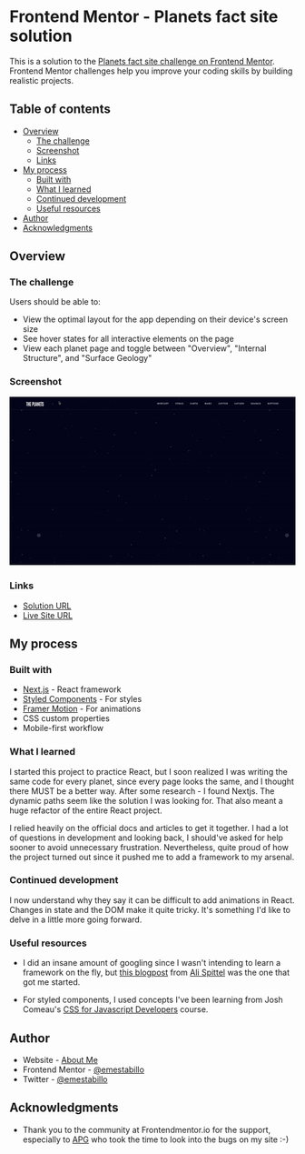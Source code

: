 # Frontend Mentor - Planets fact site solution

This is a solution to the [Planets fact site challenge on Frontend Mentor](https://www.frontendmentor.io/challenges/planets-fact-site-gazqN8w_f). Frontend Mentor challenges help you improve your coding skills by building realistic projects.

## Table of contents

- [Overview](#overview)
  - [The challenge](#the-challenge)
  - [Screenshot](#screenshot)
  - [Links](#links)
- [My process](#my-process)
  - [Built with](#built-with)
  - [What I learned](#what-i-learned)
  - [Continued development](#continued-development)
  - [Useful resources](#useful-resources)
- [Author](#author)
- [Acknowledgments](#acknowledgments)

## Overview

### The challenge

Users should be able to:

- View the optimal layout for the app depending on their device's screen size
- See hover states for all interactive elements on the page
- View each planet page and toggle between "Overview", "Internal Structure", and "Surface Geology"

### Screenshot

![Solution preview for Planets Fact Site challenge](public/planets.gif)

### Links

- [Solution URL](https://www.frontendmentor.io/solutions/planets-site-with-nextjs-and-styled-components-3ErfYIvDk)
- [Live Site URL](https://emestabillo-planets.vercel.app/)

## My process

### Built with

- [Next.js](https://nextjs.org/) - React framework
- [Styled Components](https://styled-components.com/) - For styles
- [Framer Motion](https://www.framer.com/motion/) - For animations
- CSS custom properties
- Mobile-first workflow

### What I learned

I started this project to practice React, but I soon realized I was writing the same code for every planet, since every page looks the same, and I thought there MUST be a better way. After some research - I found Nextjs. The dynamic paths seem like the solution I was looking for. That also meant a huge refactor of the entire React project.

I relied heavily on the official docs and articles to get it together. I had a lot of questions in development and looking back, I should've asked for help sooner to avoid unnecessary frustration. Nevertheless, quite proud of how the project turned out since it pushed me to add a framework to my arsenal.

### Continued development

I now understand why they say it can be difficult to add animations in React. Changes in state and the DOM make it quite tricky. It's something I'd like to delve in a little more going forward.

### Useful resources

- I did an insane amount of googling since I wasn't intending to learn a framework on the fly, but [this blogpost](https://welearncode.com/beginners-guide-nextjs/) from [Ali Spittel](https://twitter.com/aspittel) was the one that got me started.

- For styled components, I used concepts I've been learning from Josh Comeau's [CSS for Javascript Developers](https://courses.joshwcomeau.com/css-for-js) course.

## Author

- Website - [About Me](https://www.emestabillo.com)
- Frontend Mentor - [@emestabillo](https://www.frontendmentor.io/profile/emestabillo)
- Twitter - [@emestabillo](https://www.twitter.com/emestabillo)

## Acknowledgments

- Thank you to the community at Frontendmentor.io for the support, especially to [APG](https://www.frontendmentor.io/profile/ApplePieGiraffe) who took the time to look into the bugs on my site :-)
